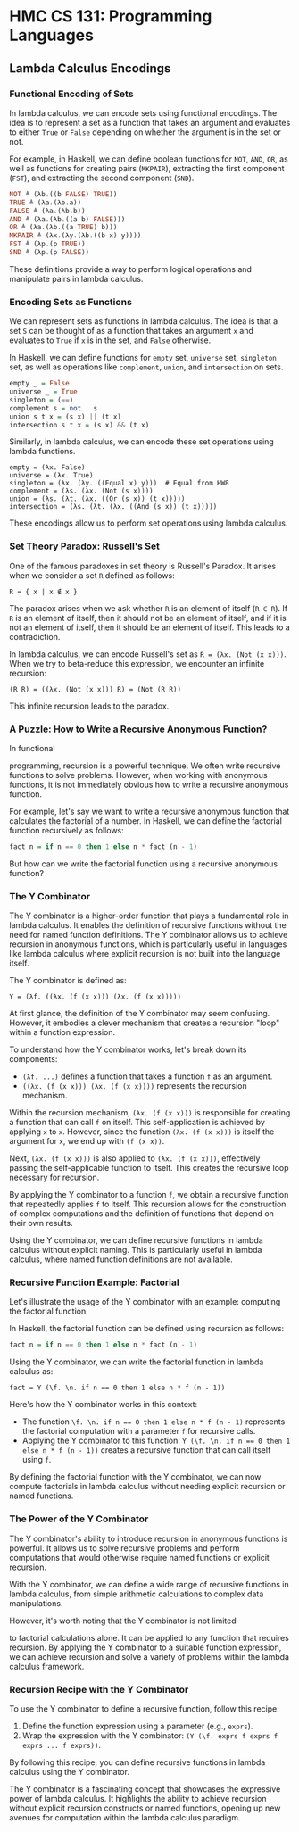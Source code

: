 # HMC CS 131: Programming Languages

## Lambda Calculus Encodings

### Functional Encoding of Sets

In lambda calculus, we can encode sets using functional encodings. The idea is to represent a set as a function that takes an argument and evaluates to either `True` or `False` depending on whether the argument is in the set or not.

For example, in Haskell, we can define boolean functions for `NOT`, `AND`, `OR`, as well as functions for creating pairs (`MKPAIR`), extracting the first component (`FST`), and extracting the second component (`SND`).

```haskell
NOT ≜ (λb.((b FALSE) TRUE))
TRUE ≜ (λa.(λb.a))
FALSE ≜ (λa.(λb.b))
AND ≜ (λa.(λb.((a b) FALSE)))
OR ≜ (λa.(λb.((a TRUE) b)))
MKPAIR ≜ (λx.(λy.(λb.((b x) y))))
FST ≜ (λp.(p TRUE))
SND ≜ (λp.(p FALSE))
```

These definitions provide a way to perform logical operations and manipulate pairs in lambda calculus.

### Encoding Sets as Functions

We can represent sets as functions in lambda calculus. The idea is that a set `S` can be thought of as a function that takes an argument `x` and evaluates to `True` if `x` is in the set, and `False` otherwise.

In Haskell, we can define functions for `empty` set, `universe` set, `singleton` set, as well as operations like `complement`, `union`, and `intersection` on sets.

```haskell
empty _ = False
universe _ = True
singleton = (==)
complement s = not . s
union s t x = (s x) || (t x)
intersection s t x = (s x) && (t x)
```

Similarly, in lambda calculus, we can encode these set operations using lambda functions.

```plaintext
empty = (λx. False)
universe = (λx. True)
singleton = (λx. (λy. ((Equal x) y)))  # Equal from HW8
complement = (λs. (λx. (Not (s x))))
union = (λs. (λt. (λx. ((Or (s x)) (t x)))))
intersection = (λs. (λt. (λx. ((And (s x)) (t x)))))
```

These encodings allow us to perform set operations using lambda calculus.

### Set Theory Paradox: Russell's Set

One of the famous paradoxes in set theory is Russell's Paradox. It arises when we consider a set `R` defined as follows:

```
R = { x | x ∉ x }
```

The paradox arises when we ask whether `R` is an element of itself (`R ∈ R`). If `R` is an element of itself, then it should not be an element of itself, and if it is not an element of itself, then it should be an element of itself. This leads to a contradiction.

In lambda calculus, we can encode Russell's set as `R = (λx. (Not (x x)))`. When we try to beta-reduce this expression, we encounter an infinite recursion:

```
(R R) = ((λx. (Not (x x))) R) = (Not (R R))
```

This infinite recursion leads to the paradox.

### A Puzzle: How to Write a Recursive Anonymous Function?

In functional

 programming, recursion is a powerful technique. We often write recursive functions to solve problems. However, when working with anonymous functions, it is not immediately obvious how to write a recursive anonymous function.

For example, let's say we want to write a recursive anonymous function that calculates the factorial of a number. In Haskell, we can define the factorial function recursively as follows:

```haskell
fact n = if n == 0 then 1 else n * fact (n - 1)
```

But how can we write the factorial function using a recursive anonymous function?

### The Y Combinator

The Y combinator is a higher-order function that plays a fundamental role in lambda calculus. It enables the definition of recursive functions without the need for named function definitions. The Y combinator allows us to achieve recursion in anonymous functions, which is particularly useful in languages like lambda calculus where explicit recursion is not built into the language itself.

The Y combinator is defined as:

```
Y = (λf. ((λx. (f (x x))) (λx. (f (x x)))))
```

At first glance, the definition of the Y combinator may seem confusing. However, it embodies a clever mechanism that creates a recursion "loop" within a function expression.

To understand how the Y combinator works, let's break down its components:

- `(λf. ...)` defines a function that takes a function `f` as an argument.
- `((λx. (f (x x))) (λx. (f (x x))))` represents the recursion mechanism.

Within the recursion mechanism, `(λx. (f (x x)))` is responsible for creating a function that can call `f` on itself. This self-application is achieved by applying `x` to `x`. However, since the function `(λx. (f (x x)))` is itself the argument for `x`, we end up with `(f (x x))`.

Next, `(λx. (f (x x)))` is also applied to `(λx. (f (x x)))`, effectively passing the self-applicable function to itself. This creates the recursive loop necessary for recursion.

By applying the Y combinator to a function `f`, we obtain a recursive function that repeatedly applies `f` to itself. This recursion allows for the construction of complex computations and the definition of functions that depend on their own results.

Using the Y combinator, we can define recursive functions in lambda calculus without explicit naming. This is particularly useful in lambda calculus, where named function definitions are not available.

### Recursive Function Example: Factorial

Let's illustrate the usage of the Y combinator with an example: computing the factorial function.

In Haskell, the factorial function can be defined using recursion as follows:

```haskell
fact n = if n == 0 then 1 else n * fact (n - 1)
```

Using the Y combinator, we can write the factorial function in lambda calculus as:

```
fact = Y (\f. \n. if n == 0 then 1 else n * f (n - 1))
```

Here's how the Y combinator works in this context:

- The function `\f. \n. if n == 0 then 1 else n * f (n - 1)` represents the factorial computation with a parameter `f` for recursive calls.
- Applying the Y combinator to this function: `Y (\f. \n. if n == 0 then 1 else n * f (n - 1))` creates a recursive function that can call itself using `f`.

By defining the factorial function with the Y combinator, we can now compute factorials in lambda calculus without needing explicit recursion or named functions.

### The Power of the Y Combinator

The Y combinator's ability to introduce recursion in anonymous functions is powerful. It allows us to solve recursive problems and perform computations that would otherwise require named functions or explicit recursion.

With the Y combinator, we can define a wide range of recursive functions in lambda calculus, from simple arithmetic calculations to complex data manipulations.

However, it's worth noting that the Y combinator is not limited

 to factorial calculations alone. It can be applied to any function that requires recursion. By applying the Y combinator to a suitable function expression, we can achieve recursion and solve a variety of problems within the lambda calculus framework.

### Recursion Recipe with the Y Combinator

To use the Y combinator to define a recursive function, follow this recipe:

1. Define the function expression using a parameter (e.g., `exprs`).
2. Wrap the expression with the Y combinator: `(Y (\f. exprs f exprs f exprs ... f exprs))`.

By following this recipe, you can define recursive functions in lambda calculus using the Y combinator.

The Y combinator is a fascinating concept that showcases the expressive power of lambda calculus. It highlights the ability to achieve recursion without explicit recursion constructs or named functions, opening up new avenues for computation within the lambda calculus paradigm.

